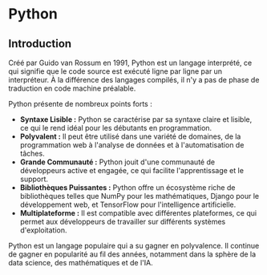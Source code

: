 # Python

## Introduction

Créé par Guido van Rossum en 1991, Python est un langage interprété, ce qui signifie que le code source est exécuté ligne par ligne par un interpréteur. À la différence des langages compilés, il n'y a pas de phase de traduction en code machine préalable.

Python présente de nombreux points forts :

- **Syntaxe Lisible :** Python se caractérise par sa syntaxe claire et lisible, ce qui le rend idéal pour les débutants en programmation.
- **Polyvalent :** Il peut être utilisé dans une variété de domaines, de la programmation web à l'analyse de données et à l'automatisation de tâches.
- **Grande Communauté :** Python jouit d'une communauté de développeurs active et engagée, ce qui facilite l'apprentissage et le support.
- **Bibliothèques Puissantes :** Python offre un écosystème riche de bibliothèques telles que NumPy pour les mathématiques, Django pour le développement web, et TensorFlow pour l'intelligence artificielle.
- **Multiplateforme :** Il est compatible avec différentes plateformes, ce qui permet aux développeurs de travailler sur différents systèmes d'exploitation.

Python est un langage populaire qui a su gagner en polyvalence. Il continue de gagner en popularité au fil des années, notamment dans la sphère de la data science, des mathématiques et de l'IA.
